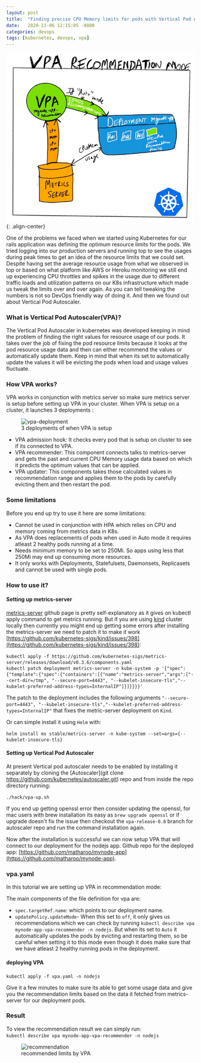 ```yaml
---
layout: post
title:  "Finding precise CPU Memory limits for pods with Vertical Pod Autoscaling"
date:   2020-11-06 12:15:05 -0800
categories: devops
tags: [kubernetes, devops, vpa]
---
```

![how-vpa-works](/assets/images/devops/vpa/how-vpa.jpg){: .align-center}

One of the problems we faced when we started using Kubernetes for our rails application was defining the optimum resource limits for the pods. We tried logging into our production servers and running top to see the usages during peak times to get an idea of the resource limits that we could set. Despite having set the average resource usage from what we observed in top or based on what platform like AWS or Heroku monitoring we still end up experiencing CPU throttles and spikes in the usage due to different traffic loads and utilization patterns on our K8s infrastructure which made us tweak the limits over and over again. As you can tell tweaking the numbers is not so DevOps friendly way of doing it. And then we found out about Vertical Pod Autoscaler.

### What is Vertical Pod Autoscaler(VPA)?
The Vertical Pod Autoscaler in kubernetes was developed keeping in mind the problem of finding the right values for resource usage of our pods. It takes over the job of fixing the pod resource limits because it looks at the pod resource usage data and then can either recommend the values or automatically update them. Keep in mind that when its set to automatically update the values it will be evicting the pods when load and usage values fluctuate.

### How VPA works?
VPA works in conjunction with metrics server so make sure metrics server is setup before setting up VPA in your cluster. When VPA is setup on a cluster, it launches 3 deployments :
<figure class="align-center">
  <img src="{{ '/assets/images/devops/vpa/vpa-deployment.jpg' | absolute_url }}" alt="vpa-deployment">
  <figcaption>3 deployments of when VPA is setup</figcaption>
</figure>

- VPA admission hook: It checks every pod that is setup on cluster to see if its connected to VPA.
- VPA recommender: This component connects talks to metrics-server and gets the past and current CPU Memory usage data based on which it predicts the optimum values that can be applied.
- VPA updater: This components takes those calculated values in recommendation range and applies them to the pods by carefully evicting them and then restart the pod. 

### Some limitations
Before you end up try to use it here are some limitations:
- Cannot be used in conjunction with HPA which relies on CPU and memory coming from metrics data in K8s.
- As VPA does replacements of pods when used in Auto mode it requires atleast 2 healthy pods running at a time.
- Needs minimum memory to be set to 250Mi. So apps using less that 250Mi may end up consuming more resources.
- It only works with Deployments, Statefulsets, Daemonsets, Replicasets and cannot be used with single pods.

### How to use it?
#### Setting up metrics-server
[metrics-server](https://github.com/kubernetes-sigs/metrics-server) github page is pretty self-explanatory as it gives on kubectl apply command to get metrics running. But if you are using [kind](https://kind.sigs.k8s.io/docs/user/quick-start/) cluster locally then currently you might end up getting some errors after installing the metrics-server we need to patch it to make it work [https://github.com/kubernetes-sigs/kind/issues/398](https://github.com/kubernetes-sigs/kind/issues/398):

```
kubectl apply -f https://github.com/kubernetes-sigs/metrics-server/releases/download/v0.3.6/components.yaml
kubectl patch deployment metrics-server -n kube-system -p '{"spec":{"template":{"spec":{"containers":[{"name":"metrics-server","args":["--cert-dir=/tmp", "--secure-port=4443", "--kubelet-insecure-tls","--kubelet-preferred-address-types=InternalIP"]}]}}}}'
```
The patch to the deployment includes the following arguments `"--secure-port=4443", "--kubelet-insecure-tls","--kubelet-preferred-address-types=InternalIP"` that fixes the metric-server deployment on `Kind`.

Or can simple install it using `Helm` with:
```
helm install ms stable/metrics-server -n kube-system --set=args={--kubelet-insecure-tls}
```

#### Setting up Vertical Pod Autoscaler
At present Vertical pod autoscaler needs to be enabled by installing it separately by cloning the [Autoscaler](git clone https://github.com/kubernetes/autoscaler.git) repo and from inside the repo directory running:

```
./hack/vpa-up.sh
```

If you end up getting openssl error then consider updating the openssl, for mac users with brew installation its easy as `brew upgrade openssl` or if upgrade doesn't fix the issue then checkout the `vpa-release-0.8` branch for autoscaler repo and run the command installation again.

Now after the installation is successful we can now setup VPA that will connect to our deployment for the nodejs app. Github repo for the deployed app: [https://github.com/matharoo/mynode-app](https://github.com/matharoo/mynode-app).


### vpa.yaml
In this tutorial we are setting up VPA in recommendation mode:
<script src="https://gist.github.com/matharoo/d56acab606e36950c2b41f9325bd0486.js"></script>

The main components of the file definition for vpa are:
- `spec.targetRef.name`: which points to our deployment name.
-  `updatePolicy.updateMode`- When this set to `off`, it only gives us recommendations which we can check by running `kubectl describe vpa mynode-app-vpa-recommender -n nodejs`. But when its set to `Auto` it automatically updates the pods by evicting and restarting them, so be careful when setting it to this mode even though it does make sure that we have atleast 2 healthy running pods in the deployment.

#### deploying VPA
`kubectl apply -f vpa.yaml -n nodejs`

Give it a few minutes to make sure its able to get some usage data and give you the recommendation limits based on the data it fetched from metrics-server for our deployment pods.

### Result
To view the recommendation result we can simply run:<br>
`kubectl describe vpa mynode-app-vpa-recommender -n nodejs`

<figure class="align-center">
  <img src="{{ '/assets/images/devops/vpa/recommendation.jpg' | absolute_url }}" alt="recommendation">
  <figcaption>recommended limits by VPA</figcaption>
</figure>

